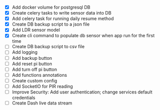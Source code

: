 - [x] Add docker volume for postgresql DB
- [x] Create celery tasks to write sensor data into DB
- [x] Add celery task for running daily resume method
- [x] Create DB backup script to a json file
- [x] Add LDR sensor model
- [x] Create cli command to populate db sensor when app run for the first time
- [ ] Create DB backup script to csv file
- [ ] Add logging
- [ ] Add backup button
- [ ] Add reset pi button
- [ ] Add turn off pi button
- [ ] Add functions annotations
- [ ] Create custom config
- [ ] Add SocketIO for PIR reading
- [ ] Improve Security: Add user authentication; change services default credentials
- [ ] Create Dash live data stream
